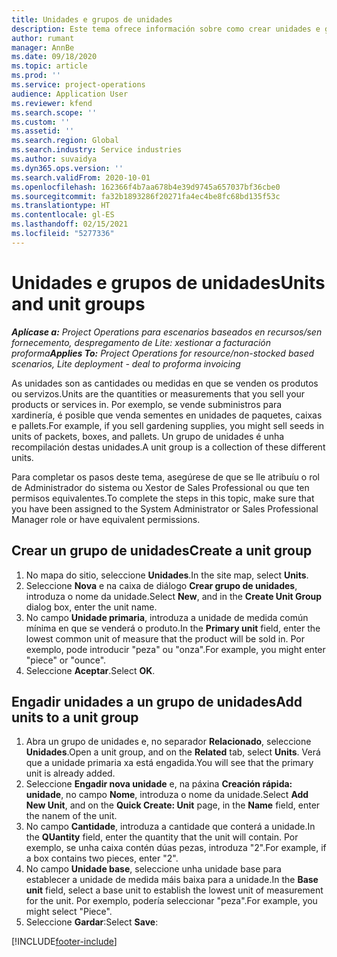 ```yaml
---
title: Unidades e grupos de unidades
description: Este tema ofrece información sobre como crear unidades e grupos de unidades en Dynamics 365 Project Operations.
author: rumant
manager: AnnBe
ms.date: 09/18/2020
ms.topic: article
ms.prod: ''
ms.service: project-operations
audience: Application User
ms.reviewer: kfend
ms.search.scope: ''
ms.custom: ''
ms.assetid: ''
ms.search.region: Global
ms.search.industry: Service industries
ms.author: suvaidya
ms.dyn365.ops.version: ''
ms.search.validFrom: 2020-10-01
ms.openlocfilehash: 162366f4b7aa678b4e39d9745a657037bf36cbe0
ms.sourcegitcommit: fa32b1893286f20271fa4ec4be8fc68bd135f53c
ms.translationtype: HT
ms.contentlocale: gl-ES
ms.lasthandoff: 02/15/2021
ms.locfileid: "5277336"
---
```

# <a name="units-and-unit-groups"></a><span data-ttu-id="df11c-103">Unidades e grupos de unidades</span><span class="sxs-lookup"><span data-stu-id="df11c-103">Units and unit groups</span></span>

<span data-ttu-id="df11c-104">_**Aplícase a:** Project Operations para escenarios baseados en recursos/sen fornecemento, despregamento de Lite: xestionar a facturación proforma_</span><span class="sxs-lookup"><span data-stu-id="df11c-104">_**Applies To:** Project Operations for resource/non-stocked based scenarios, Lite deployment - deal to proforma invoicing_</span></span>

<span data-ttu-id="df11c-105">As unidades son as cantidades ou medidas en que se venden os produtos ou servizos.</span><span class="sxs-lookup"><span data-stu-id="df11c-105">Units are the quantities or measurements that you sell your products or services in.</span></span> <span data-ttu-id="df11c-106">Por exemplo, se vende subministros para xardinería, é posible que venda sementes en unidades de paquetes, caixas e pallets.</span><span class="sxs-lookup"><span data-stu-id="df11c-106">For example, if you sell gardening supplies, you might sell seeds in units of packets, boxes, and pallets.</span></span> <span data-ttu-id="df11c-107">Un grupo de unidades é unha recompilación destas unidades.</span><span class="sxs-lookup"><span data-stu-id="df11c-107">A unit group is a collection of these different units.</span></span>

<span data-ttu-id="df11c-108">Para completar os pasos deste tema, asegúrese de que se lle atribuíu o rol de Administrador do sistema ou Xestor de Sales Professional ou que ten permisos equivalentes.</span><span class="sxs-lookup"><span data-stu-id="df11c-108">To complete the steps in this topic, make sure that you have been assigned to the System Administrator or Sales Professional Manager role or have equivalent permissions.</span></span>

## <a name="create-a-unit-group"></a><span data-ttu-id="df11c-109">Crear un grupo de unidades</span><span class="sxs-lookup"><span data-stu-id="df11c-109">Create a unit group</span></span>

1. <span data-ttu-id="df11c-110">No mapa do sitio, seleccione **Unidades**.</span><span class="sxs-lookup"><span data-stu-id="df11c-110">In the site map, select **Units**.</span></span>
2. <span data-ttu-id="df11c-111">Seleccione **Nova** e na caixa de diálogo **Crear grupo de unidades**, introduza o nome da unidade.</span><span class="sxs-lookup"><span data-stu-id="df11c-111">Select **New**, and in the **Create Unit Group** dialog box, enter the unit name.</span></span>
3. <span data-ttu-id="df11c-112">No campo **Unidade primaria**, introduza a unidade de medida común mínima en que se venderá o produto.</span><span class="sxs-lookup"><span data-stu-id="df11c-112">In the **Primary unit** field, enter the lowest common unit of measure that the product will be sold in.</span></span> <span data-ttu-id="df11c-113">Por exemplo, pode introducir "peza" ou "onza".</span><span class="sxs-lookup"><span data-stu-id="df11c-113">For example, you might enter "piece" or "ounce".</span></span>
4. <span data-ttu-id="df11c-114">Seleccione **Aceptar**.</span><span class="sxs-lookup"><span data-stu-id="df11c-114">Select **OK**.</span></span>

## <a name="add-units-to-a-unit-group"></a><span data-ttu-id="df11c-115">Engadir unidades a un grupo de unidades</span><span class="sxs-lookup"><span data-stu-id="df11c-115">Add units to a unit group</span></span>

1. <span data-ttu-id="df11c-116">Abra un grupo de unidades e, no separador **Relacionado**, seleccione **Unidades**.</span><span class="sxs-lookup"><span data-stu-id="df11c-116">Open a unit group, and on the **Related** tab, select **Units**.</span></span> <span data-ttu-id="df11c-117">Verá que a unidade primaria xa está engadida.</span><span class="sxs-lookup"><span data-stu-id="df11c-117">You will see that the primary unit is already added.</span></span>
2. <span data-ttu-id="df11c-118">Seleccione **Engadir nova unidade** e, na páxina **Creación rápida: unidade**, no campo **Nome**, introduza o nome da unidade.</span><span class="sxs-lookup"><span data-stu-id="df11c-118">Select **Add New Unit**, and on the **Quick Create: Unit** page, in the **Name** field, enter the nanem of the unit.</span></span>
3. <span data-ttu-id="df11c-119">No campo **Cantidade**, introduza a cantidade que conterá a unidade.</span><span class="sxs-lookup"><span data-stu-id="df11c-119">In the **QUantity** field, enter the quantity that the unit will contain.</span></span> <span data-ttu-id="df11c-120">Por exemplo, se unha caixa contén dúas pezas, introduza "2".</span><span class="sxs-lookup"><span data-stu-id="df11c-120">For example, if a box contains two pieces, enter "2".</span></span> 
4. <span data-ttu-id="df11c-121">No campo **Unidade base**, seleccione unha unidade base para establecer a unidade de medida máis baixa para a unidade.</span><span class="sxs-lookup"><span data-stu-id="df11c-121">In the **Base unit** field, select a base unit to establish the lowest unit of measurement for the unit.</span></span> <span data-ttu-id="df11c-122">Por exemplo, podería seleccionar "peza".</span><span class="sxs-lookup"><span data-stu-id="df11c-122">For example, you might select "Piece".</span></span>
5. <span data-ttu-id="df11c-123">Seleccione **Gardar**:</span><span class="sxs-lookup"><span data-stu-id="df11c-123">Select **Save**:</span></span>


[!INCLUDE[footer-include](../includes/footer-banner.md)]